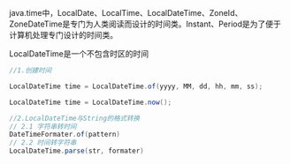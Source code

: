 java.time中，LocalDate、LocalTime、LocalDateTime、ZoneId、ZoneDateTime是专门为人类阅读而设计的时间类。Instant、Period是为了便于计算机处理专门设计的时间类。



LocalDateTime是一个不包含时区的时间

```java
//1.创建时间

LocalDateTime time = LocalDateTime.of(yyyy, MM, dd, hh, mm, ss);

LocalDateTime time = LocalDateTime.now();

//2.LocalDateTime与String的格式转换
// 2.1 字符串转时间
DateTimeFormater.of(pattern)
// 2.2 时间转字符串
LocalDateTime.parse(str, formater)
```

